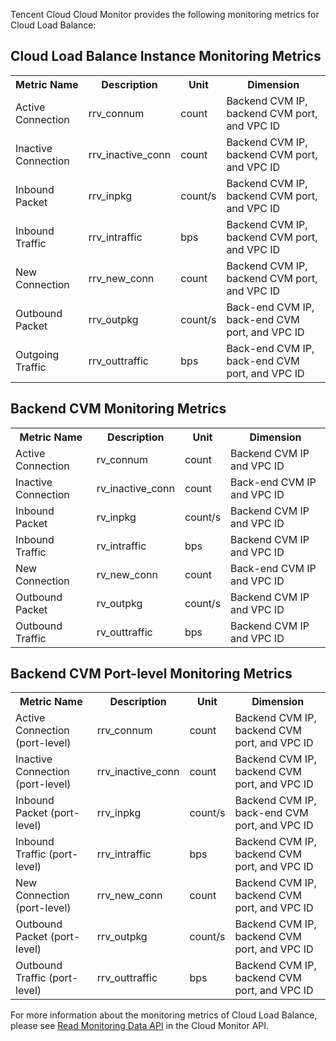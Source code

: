 Tencent Cloud Cloud Monitor provides the following monitoring metrics for Cloud Load Balance:

## Cloud Load Balance Instance Monitoring Metrics

<table class="t"><tbody><tr>
<th><b>Metric Name </b></th>
<th><b>Description</b></th>
<th><b>Unit</b></th>
<th><b>Dimension</b></th>
<tr>
<td> Active Connection
<td> rrv_connum
<td> count
<td> Backend CVM IP, backend CVM port, and VPC ID
<tr>
<td> Inactive Connection
<td> rrv_inactive_conn
<td> count
<td> Backend CVM IP, backend CVM port, and VPC ID
<tr>
<td> Inbound Packet
<td> rrv_inpkg
<td> count/s
<td> Backend CVM IP, backend CVM port, and VPC ID
<tr>
<td> Inbound Traffic
<td> rrv_intraffic
<td> bps
<td> Backend CVM IP, backend CVM port, and VPC ID
<tr>
<td> New Connection
<td> rrv_new_conn
<td> count
<td> Backend CVM IP, backend CVM port, and VPC ID
<tr>
<td> Outbound Packet
<td> rrv_outpkg
<td> count/s
<td> Back-end CVM IP, back-end CVM port, and VPC ID
<tr>
<td> Outgoing Traffic
<td> rrv_outtraffic
<td> bps
<td> Back-end CVM IP, back-end CVM port, and VPC ID
</tbody></table>

## Backend CVM Monitoring Metrics

<table><tbody><tr>
<th><b>Metric Name</b></th>
<th><b>Description</b></th>
<th><b>Unit</b></th>
<th><b>Dimension</b></th>
<tr>
<td> Active Connection
<td> rv_connum
<td> count
<td> Backend CVM IP and VPC ID
<tr>
<td> Inactive Connection
<td> rv_inactive_conn
<td> count
<td> Back-end CVM IP and VPC ID
<tr>
<td> Inbound Packet
<td> rv_inpkg
<td> count/s
<td> Backend CVM IP and VPC ID
<tr>
<td> Inbound Traffic
<td> rv_intraffic
<td> bps
<td> Backend CVM IP and VPC ID
<tr>
<td> New Connection
<td> rv_new_conn
<td> count
<td> Back-end CVM IP and VPC ID
<tr>
<td> Outbound Packet
<td> rv_outpkg
<td> count/s
<td> Backend CVM IP and VPC ID
<tr>
<td> Outbound Traffic
<td> rv_outtraffic
<td> bps
<td> Backend CVM IP and VPC ID
</tbody></table>

## Backend CVM Port-level Monitoring Metrics

<table class="t"><tbody><tr>
<th><b>Metric Name</b></th>
<th><b>Description</b></th>
<th><b>Unit</b></th>
<th><b>Dimension</b></th>
<tr>
<td> Active Connection (port-level)
<td> rrv_connum
<td> count
<td> Backend CVM IP, backend CVM port, and VPC ID
<tr>
<td> Inactive Connection (port-level)
<td> rrv_inactive_conn
<td> count
<td> Backend CVM IP, backend CVM port, and VPC ID
<tr>
<td> Inbound Packet (port-level)
<td> rrv_inpkg
<td> count/s
<td> Backend CVM IP, back-end CVM port, and VPC ID
<tr>
<td> Inbound Traffic (port-level)
<td> rrv_intraffic
<td> bps
<td> Backend CVM IP, backend CVM port, and VPC ID
<tr>
<td> New Connection (port-level)
<td> rrv_new_conn
<td> count
<td> Backend CVM IP, backend CVM port, and VPC ID
<tr>
<td> Outbound Packet (port-level)
<td> rrv_outpkg
<td> count/s
<td> Backend CVM IP, backend CVM port, and VPC ID
<tr>
<td> Outbound Traffic (port-level)
<td> rrv_outtraffic
<td> bps
<td> Backend CVM IP, backend CVM port, and VPC ID
</tbody></table>


For more information about the monitoring metrics of Cloud Load Balance, please see [Read Monitoring Data API](https://cloud.tencent.com/doc/api/405/4667) in the Cloud Monitor API.


